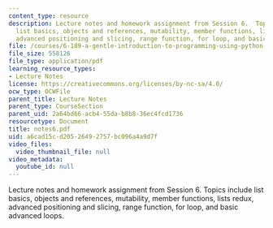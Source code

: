 ```yaml
---
content_type: resource
description: Lecture notes and homework assignment from Session 6.  Topics include
  list basics, objects and references, mutability, member functions, lists redux,
  advanced positioning and slicing, range function, for loop, and basic advanced loops.
file: /courses/6-189-a-gentle-introduction-to-programming-using-python-january-iap-2008/a6cad15cd20526492757bc096a4a9d7f_notes6.pdf
file_size: 558126
file_type: application/pdf
learning_resource_types:
- Lecture Notes
license: https://creativecommons.org/licenses/by-nc-sa/4.0/
ocw_type: OCWFile
parent_title: Lecture Notes
parent_type: CourseSection
parent_uid: 2a64bd66-acb4-55da-b8b8-36ec4fcd1736
resourcetype: Document
title: notes6.pdf
uid: a6cad15c-d205-2649-2757-bc096a4a9d7f
video_files:
  video_thumbnail_file: null
video_metadata:
  youtube_id: null
---
```

Lecture notes and homework assignment from Session 6.  Topics include list basics, objects and references, mutability, member functions, lists redux, advanced positioning and slicing, range function, for loop, and basic advanced loops.